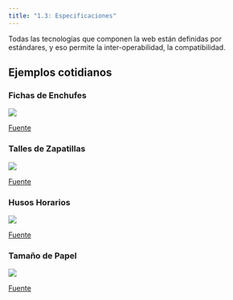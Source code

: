 ```yaml
---
title: "1.3: Especificaciones"
---
```


Todas las tecnologías que componen la web están definidas por estándares, y eso permite la inter-operabilidad, la compatibilidad.

## Ejemplos cotidianos

### Fichas de Enchufes

![](https://elordenmundial.com/wp-content/uploads/2021/11/Mapa-enchufes-mundo.png)

[Fuente](https://elordenmundial.com/mapas-y-graficos/el-mapa-de-los-enchufes-en-el-mundo/)

### Talles de Zapatillas

![](https://fitzrovia.com.ar/img/cms/talles%20reebok.jpg)

[Fuente](https://fitzrovia.com.ar/info/13-guia-de-talles)

### Husos Horarios

![](https://proyectoviajero.com/wp-content/uploads/2022/11/husos_horarios_mundo-XL.jpg)

[Fuente](https://proyectoviajero.com/mapas-mundo/mapa-de-los-husos-horarios/)

### Tamaño de Papel

![](https://i0.wp.com/vemployed.com/wp-content/uploads/2015/03/tamanosdelpapel.jpg)

[Fuente](https://vemployed.com/tamanos-del-papel/)
